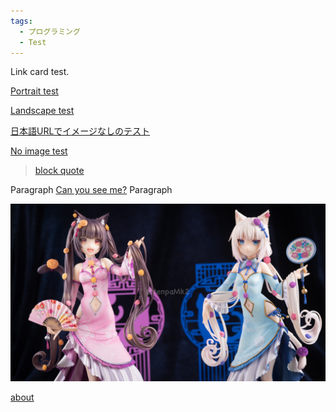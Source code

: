 ```yaml
---
tags:
  - プログラミング
  - Test
---
```


Link card test.

[Portrait test](/test-posts/hero-image-portrait-1/)

<!-- more -->

[Landscape test](/test-posts/hero-image-landscape-1/)

[日本語URLでイメージなしのテスト](/デザインアイデア/)

[No image test](/test-posts/iframe-test/)

> [block quote](/test-posts/hero-image-landscape-1/)

Paragraph
[Can you see me?](/test-posts/hero-image-portrait-1/)
Paragraph

![image link](../images/sample-landscape.jpg)

[about](/about/)
